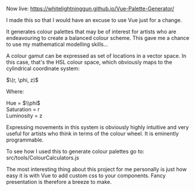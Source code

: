 Now live: https://whitelightninggun.github.io/Vue-Palette-Generator/

I made this so that I would have an excuse to use Vue just for a change.

It generates colour palettes that may be of interest for artists who are endeavouring to create a balanced colour scheme. This gave me a chance to use my mathematical modelling skills...

A colour gamut can be expressed as set of locations in a vector space. In this case, that's the HSL colour space, which obviously maps to the cylindrical coordinate system:

$\(r, \phi, z)$

Where:

Hue = $\\phi$  
Saturation = r  
Luminosity = z

Expressing movements in this system is obviously highly intuitive and very useful for artists who think in terms of the colour wheel. It is eminently programmable.

To see how I used this to generate colour palettes go to: src/tools/ColourCalculators.js

The most interesting thing about this project for me personally is just how easy it is with Vue to add custom css to your components. Fancy presentation is therefore a breeze to make.
